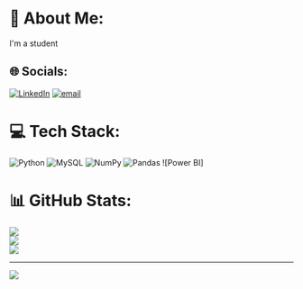 # 💫 About Me:
I'm a student


## 🌐 Socials:
[![LinkedIn](https://img.shields.io/badge/LinkedIn-%230077B5.svg?logo=linkedin&logoColor=white)](https://linkedin.com/in/https://www.linkedin.com/in/shivananda-sidraybagi?lipi=urn%3Ali%3Apage%3Ad_flagship3_profile_view_base_contact_details%3Bj6f26Yx6RrGqW2KE3WjnkQ%3D%3D) [![email](https://img.shields.io/badge/Email-D14836?logo=gmail&logoColor=white)](mailto:shivanandabagi414@gmail.com) 

# 💻 Tech Stack:
![Python](https://img.shields.io/badge/python-3670A0?style=for-the-badge&logo=python&logoColor=ffdd54) ![MySQL](https://img.shields.io/badge/mysql-4479A1.svg?style=for-the-badge&logo=mysql&logoColor=white) ![NumPy](https://img.shields.io/badge/numpy-%23013243.svg?style=for-the-badge&logo=numpy&logoColor=white) ![Pandas](https://img.shields.io/badge/pandas-%23150458.svg?style=for-the-badge&logo=pandas&logoColor=white) ![Power BI]
# 📊 GitHub Stats:
![](https://github-readme-stats.vercel.app/api?username=Shivanandabagi&theme=vue-dark&hide_border=true&include_all_commits=false&count_private=false)<br/>
![](https://nirzak-streak-stats.vercel.app/?user=Shivanandabagi&theme=vue-dark&hide_border=true)<br/>
![](https://github-readme-stats.vercel.app/api/top-langs/?username=Shivanandabagi&theme=vue-dark&hide_border=true&include_all_commits=false&count_private=false&layout=compact)

---
[![](https://visitcount.itsvg.in/api?id=Shivanandabagi&icon=0&color=0)](https://visitcount.itsvg.in)

<!-- Proudly created with GPRM ( https://gprm.itsvg.in ) -->

